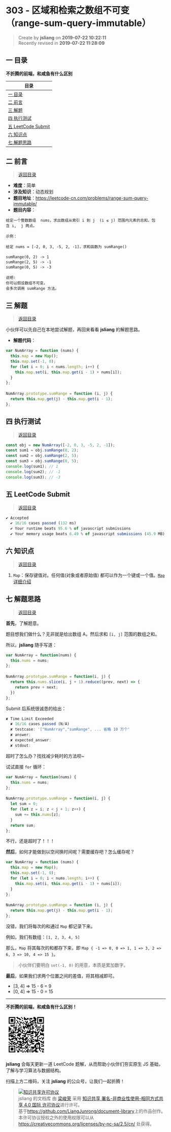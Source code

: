303 - 区域和检索之数组不可变（range-sum-query-immutable）
===

> Create by **jsliang** on **2019-07-22 10:22:11**  
> Recently revised in **2019-07-22 11:28:09**

## <a name="chapter-one" id="chapter-one">一 目录</a>

**不折腾的前端，和咸鱼有什么区别**

| 目录 |
| --- | 
| [一 目录](#chapter-one) | 
| <a name="catalog-chapter-two" id="catalog-chapter-two"></a>[二 前言](#chapter-two) |
| <a name="catalog-chapter-three" id="catalog-chapter-three"></a>[三 解题](#chapter-three) |
| <a name="catalog-chapter-four" id="catalog-chapter-four"></a>[四 执行测试](#chapter-four) |
| <a name="catalog-chapter-five" id="catalog-chapter-five"></a>[五 LeetCode Submit](#chapter-five) |
| <a name="catalog-chapter-six" id="catalog-chapter-six"></a>[六 知识点](#chapter-six) |
| <a name="catalog-chapter-seven" id="catalog-chapter-seven"></a>[七 解题思路](#chapter-seven) |

## <a name="chapter-two" id="chapter-two">二 前言</a>

> [返回目录](#chapter-one)

* **难度**：简单
* **涉及知识**：动态规划
* **题目地址**：https://leetcode-cn.com/problems/range-sum-query-immutable/
* **题目内容**：

```
给定一个整数数组  nums，求出数组从索引 i 到 j  (i ≤ j) 范围内元素的总和，包含 i,  j 两点。

示例：

给定 nums = [-2, 0, 3, -5, 2, -1]，求和函数为 sumRange()

sumRange(0, 2) -> 1
sumRange(2, 5) -> -1
sumRange(0, 5) -> -3

说明:
你可以假设数组不可变。
会多次调用 sumRange 方法。
```

## <a name="chapter-three" id="chapter-three">三 解题</a>

> [返回目录](#chapter-one)

小伙伴可以先自己在本地尝试解题，再回来看看 **jsliang** 的解题思路。

* **解题代码**：

```js
var NumArray = function (nums) {
  this.map = new Map();
  this.map.set(-1, 0);
  for (let i = 0; i < nums.length; i++) {
    this.map.set(i, this.map.get(i - 1) + nums[i]);
  }
};

NumArray.prototype.sumRange = function (i, j) {
  return this.map.get(j) - this.map.get(i - 1);
};
```

## <a name="chapter-four" id="chapter-four">四 执行测试</a>

> [返回目录](#chapter-one)

```js
const obj = new NumArray([-2, 0, 3, -5, 2, -1]);
const sum1 = obj.sumRange(0, 2);
const sum2 = obj.sumRange(2, 5);
const sum3 = obj.sumRange(0, 5);
console.log(sum1); // 1
console.log(sum2); // -1
console.log(sum3); // -3
```

## <a name="chapter-five" id="chapter-five">五 LeetCode Submit</a>

> [返回目录](#chapter-one)

```js
✔ Accepted
  ✔ 16/16 cases passed (132 ms)
  ✔ Your runtime beats 95.6 % of javascript submissions
  ✔ Your memory usage beats 6.49 % of javascript submissions (45.9 MB)
```

## <a name="chapter-six" id="chapter-six">六 知识点</a>

> [返回目录](#chapter-one)

1. `Map`：保存键值对。任何值(对象或者原始值) 都可以作为一个键或一个值。[`Map` 详细介绍](https://github.com/LiangJunrong/document-library/blob/master/JavaScript-library/JavaScript/Object/Map.md)

## <a name="chapter-seven" id="chapter-seven">七 解题思路</a>

> [返回目录](#chapter-one)

**首先**，了解题意。

题目想我们做什么？无非就是给出数组 A，然后求和 `[i, j]` 范围的数组之和。

所以，**jsliang** 随手写道：

```js
var NumArray = function(nums) {
  this.nums = nums;
};

NumArray.prototype.sumRange = function(i, j) {
  return this.nums.slice(i, j + 1).reduce((prev, next) => {
    return prev + next;
  })
};
```

Submit 后系统很诚恳的给出：

```js
✘ Time Limit Exceeded
  ✘ 16/16 cases passed (N/A)
  ✘ testcase: '["NumArray","sumRange", ... 省略 10 万个'
  ✘ answer: 
  ✘ expected_answer: 
  ✘ stdout:
```

超时了怎么办？找找减少耗时的方法呗~

试试直接 `for` 循环：

```js
var NumArray = function(nums) {
  this.nums = nums;
};

NumArray.prototype.sumRange = function(i, j) {
  let sum = 0;
  for (let z = i; z < j + 1; z++) {
    sum += this.nums[z];
  }
  return sum;
};
```

不行，还是超时了！！！

**然后**，如何才能做到以空间换时间呢？需要缓存吧？怎么缓存呢？

```js
var NumArray = function (nums) {
  this.map = new Map();
  this.map.set(-1, 0);
  for (let i = 0; i < nums.length; i++) {
    this.map.set(i, this.map.get(i - 1) + nums[i]);
  }
};

NumArray.prototype.sumRange = function (i, j) {
  return this.map.get(j) - this.map.get(i - 1);
};
```

没错，我们将每次的和通过 `Map` 都记录下来。

例如，我们有数组：`[1, 2, 3, 4, 5]`

那么，`Map` 将其每次的和都存下来，即 `Map { -1 => 0, 0 => 1, 1 => 3, 2 => 6, 3 => 10, 4 => 15 }`。

> 小伙伴们要明白 `set(-1, 0)` 的用意，本质是累加数字。

**最后**，如果我们求两个位置之间的差值，将其相减即可。

* [3, 4] => 15 - 6 = 9
* [0, 4] => 15 - 0 = 15

---

**不折腾的前端，和咸鱼有什么区别！**

![图](../../../public-repertory/img/z-small-wechat-public-address.jpg)

**jsliang** 会每天更新一道 LeetCode 题解，从而帮助小伙伴们夯实原生 JS 基础，了解与学习算法与数据结构。

扫描上方二维码，关注 **jsliang** 的公众号，让我们一起折腾！

> <a rel="license" href="http://creativecommons.org/licenses/by-nc-sa/4.0/"><img alt="知识共享许可协议" style="border-width:0" src="https://i.creativecommons.org/l/by-nc-sa/4.0/88x31.png" /></a><br /><span xmlns:dct="http://purl.org/dc/terms/" property="dct:title">jsliang 的文档库</span> 由 <a xmlns:cc="http://creativecommons.org/ns#" href="https://github.com/LiangJunrong/document-library" property="cc:attributionName" rel="cc:attributionURL">梁峻荣</a> 采用 <a rel="license" href="http://creativecommons.org/licenses/by-nc-sa/4.0/">知识共享 署名-非商业性使用-相同方式共享 4.0 国际 许可协议</a>进行许可。<br />基于<a xmlns:dct="http://purl.org/dc/terms/" href="https://github.com/LiangJunrong/document-library" rel="dct:source">https://github.com/LiangJunrong/document-library</a>上的作品创作。<br />本许可协议授权之外的使用权限可以从 <a xmlns:cc="http://creativecommons.org/ns#" href="https://creativecommons.org/licenses/by-nc-sa/2.5/cn/" rel="cc:morePermissions">https://creativecommons.org/licenses/by-nc-sa/2.5/cn/</a> 处获得。